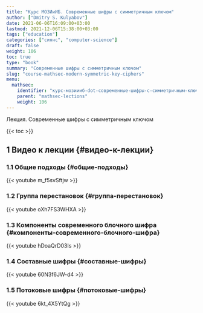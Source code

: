 ```yaml
---
title: "Курс МОЗИиИБ. Современные шифры с симметричным ключом"
author: ["Dmitry S. Kulyabov"]
date: 2021-06-06T16:09:00+03:00
lastmod: 2021-12-06T15:38:00+03:00
tags: ["education"]
categories: ["сиянс", "computer-science"]
draft: false
weight: 106
toc: true
type: "book"
summary: "Современные шифры с симметричным ключом"
slug: "course-mathsec-modern-symmetric-key-ciphers"
menu:
  mathsec:
    identifier: "курс-мозиииб-dot-современные-шифры-с-симметричным-ключом"
    parent: "mathsec-lections"
    weight: 106
---
```


Лекция. Современные шифры с симметричным ключом

<!--more-->

{{< toc >}}


## <span class="section-num">1</span> Видео к лекции {#видео-к-лекции}


### <span class="section-num">1.1</span> Общие подходы {#общие-подходы}

{{< youtube m_f5svSftjw >}}


### <span class="section-num">1.2</span> Группа перестановок {#группа-перестановок}

{{< youtube oXh7FS3WHXA >}}


### <span class="section-num">1.3</span> Компоненты современного блочного шифра {#компоненты-современного-блочного-шифра}

{{< youtube hDoaQrD03Is >}}


### <span class="section-num">1.4</span> Составные шифры {#составные-шифры}

{{< youtube 60N3f6JW-d4 >}}


### <span class="section-num">1.5</span> Потоковые шифры {#потоковые-шифры}

{{< youtube 6kt_4X5YtQg >}}
